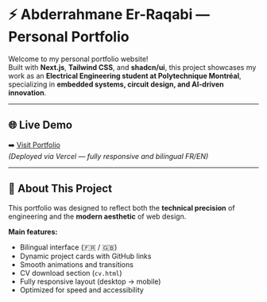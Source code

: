 # ⚡ Abderrahmane Er-Raqabi — Personal Portfolio

Welcome to my personal portfolio website!  
Built with **Next.js**, **Tailwind CSS**, and **shadcn/ui**, this project showcases my work as an **Electrical Engineering student at Polytechnique Montréal**, specializing in **embedded systems, circuit design, and AI-driven innovation**.

---

## 🌐 Live Demo
➡️ [Visit Portfolio](https://abderrahmaneer-raqabi.com)  
*(Deployed via Vercel — fully responsive and bilingual FR/EN)*

---

## 🧠 About This Project
This portfolio was designed to reflect both the **technical precision** of engineering and the **modern aesthetic** of web design.

**Main features:**
- Bilingual interface (🇫🇷 / 🇬🇧)
- Dynamic project cards with GitHub links
- Smooth animations and transitions
- CV download section (`cv.html`)
- Fully responsive layout (desktop → mobile)
- Optimized for speed and accessibility
